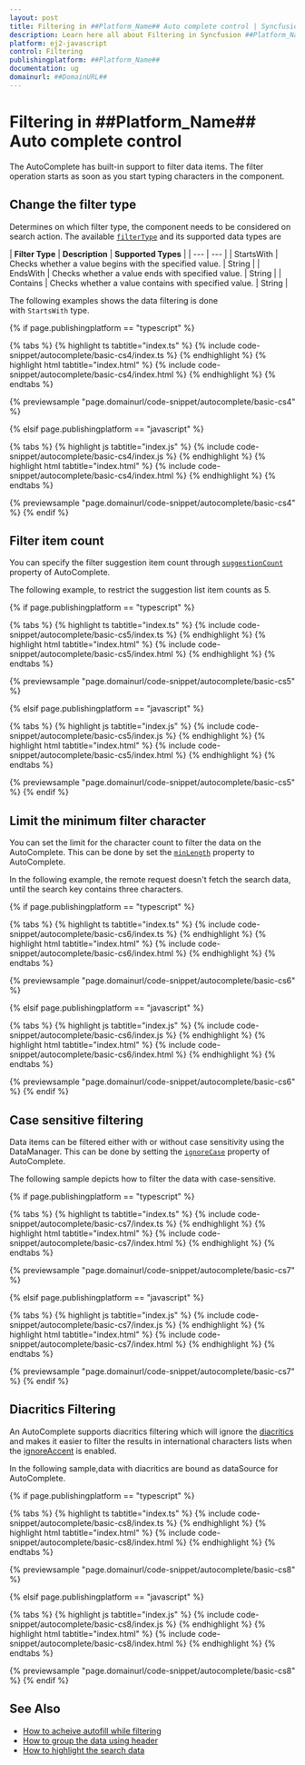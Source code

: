 ```yaml
---
layout: post
title: Filtering in ##Platform_Name## Auto complete control | Syncfusion
description: Learn here all about Filtering in Syncfusion ##Platform_Name## Auto complete control of Syncfusion Essential JS 2 and more.
platform: ej2-javascript
control: Filtering 
publishingplatform: ##Platform_Name##
documentation: ug
domainurl: ##DomainURL##
---
```


# Filtering in ##Platform_Name## Auto complete control

The AutoComplete has built-in support to filter data items. The filter operation starts as soon as you start typing characters in the component.

## Change the filter type

Determines on which filter type, the component needs to be considered on search action. The available [`filterType`](../api/auto-complete/#filtertype) and its supported data types are

| **Filter Type** | **Description** | **Supported Types** |
| --- | --- |
| StartsWith | Checks whether a value begins with the specified value. | String |
| EndsWith | Checks whether a value ends with specified value. | String |
| Contains | Checks whether a value contains with specified value. | String |

The following examples shows the data filtering is done with `StartsWith` type.

{% if page.publishingplatform == "typescript" %}

 {% tabs %}
{% highlight ts tabtitle="index.ts" %}
{% include code-snippet/autocomplete/basic-cs4/index.ts %}
{% endhighlight %}
{% highlight html tabtitle="index.html" %}
{% include code-snippet/autocomplete/basic-cs4/index.html %}
{% endhighlight %}
{% endtabs %}
        
{% previewsample "page.domainurl/code-snippet/autocomplete/basic-cs4" %}

{% elsif page.publishingplatform == "javascript" %}

{% tabs %}
{% highlight js tabtitle="index.js" %}
{% include code-snippet/autocomplete/basic-cs4/index.js %}
{% endhighlight %}
{% highlight html tabtitle="index.html" %}
{% include code-snippet/autocomplete/basic-cs4/index.html %}
{% endhighlight %}
{% endtabs %}

{% previewsample "page.domainurl/code-snippet/autocomplete/basic-cs4" %}
{% endif %}

## Filter item count

You can specify the filter suggestion item count through [`suggestionCount`](../api/auto-complete/#suggestioncount) property of AutoComplete.

The following example, to restrict the suggestion list item counts as 5.

{% if page.publishingplatform == "typescript" %}

 {% tabs %}
{% highlight ts tabtitle="index.ts" %}
{% include code-snippet/autocomplete/basic-cs5/index.ts %}
{% endhighlight %}
{% highlight html tabtitle="index.html" %}
{% include code-snippet/autocomplete/basic-cs5/index.html %}
{% endhighlight %}
{% endtabs %}
        
{% previewsample "page.domainurl/code-snippet/autocomplete/basic-cs5" %}

{% elsif page.publishingplatform == "javascript" %}

{% tabs %}
{% highlight js tabtitle="index.js" %}
{% include code-snippet/autocomplete/basic-cs5/index.js %}
{% endhighlight %}
{% highlight html tabtitle="index.html" %}
{% include code-snippet/autocomplete/basic-cs5/index.html %}
{% endhighlight %}
{% endtabs %}

{% previewsample "page.domainurl/code-snippet/autocomplete/basic-cs5" %}
{% endif %}

## Limit the minimum filter character

You can set the limit for the character count to filter the data on the AutoComplete. This can be done by set the [`minLength`](../api/auto-complete/#minlength) property to AutoComplete.

In the following example, the remote request doesn't fetch the search data, until the search key contains three characters.

{% if page.publishingplatform == "typescript" %}

 {% tabs %}
{% highlight ts tabtitle="index.ts" %}
{% include code-snippet/autocomplete/basic-cs6/index.ts %}
{% endhighlight %}
{% highlight html tabtitle="index.html" %}
{% include code-snippet/autocomplete/basic-cs6/index.html %}
{% endhighlight %}
{% endtabs %}
        
{% previewsample "page.domainurl/code-snippet/autocomplete/basic-cs6" %}

{% elsif page.publishingplatform == "javascript" %}

{% tabs %}
{% highlight js tabtitle="index.js" %}
{% include code-snippet/autocomplete/basic-cs6/index.js %}
{% endhighlight %}
{% highlight html tabtitle="index.html" %}
{% include code-snippet/autocomplete/basic-cs6/index.html %}
{% endhighlight %}
{% endtabs %}

{% previewsample "page.domainurl/code-snippet/autocomplete/basic-cs6" %}
{% endif %}

## Case sensitive filtering

Data items can be filtered either with or without case sensitivity using the DataManager. This can be done by setting the [`ignoreCase`](../api/auto-complete/#ignorecase) property of AutoComplete.

The following sample depicts how to filter the data with case-sensitive.

{% if page.publishingplatform == "typescript" %}

 {% tabs %}
{% highlight ts tabtitle="index.ts" %}
{% include code-snippet/autocomplete/basic-cs7/index.ts %}
{% endhighlight %}
{% highlight html tabtitle="index.html" %}
{% include code-snippet/autocomplete/basic-cs7/index.html %}
{% endhighlight %}
{% endtabs %}
        
{% previewsample "page.domainurl/code-snippet/autocomplete/basic-cs7" %}

{% elsif page.publishingplatform == "javascript" %}

{% tabs %}
{% highlight js tabtitle="index.js" %}
{% include code-snippet/autocomplete/basic-cs7/index.js %}
{% endhighlight %}
{% highlight html tabtitle="index.html" %}
{% include code-snippet/autocomplete/basic-cs7/index.html %}
{% endhighlight %}
{% endtabs %}

{% previewsample "page.domainurl/code-snippet/autocomplete/basic-cs7" %}
{% endif %}

## Diacritics Filtering

An AutoComplete supports diacritics filtering which will ignore the [diacritics](https://en.wikipedia.org/wiki/Diacritic) and makes it easier to filter the results in international characters lists when the [ignoreAccent](../api/auto-complete/#ignoreaccent) is enabled.

In the following sample,data with diacritics are bound as dataSource for AutoComplete.

{% if page.publishingplatform == "typescript" %}

 {% tabs %}
{% highlight ts tabtitle="index.ts" %}
{% include code-snippet/autocomplete/basic-cs8/index.ts %}
{% endhighlight %}
{% highlight html tabtitle="index.html" %}
{% include code-snippet/autocomplete/basic-cs8/index.html %}
{% endhighlight %}
{% endtabs %}
        
{% previewsample "page.domainurl/code-snippet/autocomplete/basic-cs8" %}

{% elsif page.publishingplatform == "javascript" %}

{% tabs %}
{% highlight js tabtitle="index.js" %}
{% include code-snippet/autocomplete/basic-cs8/index.js %}
{% endhighlight %}
{% highlight html tabtitle="index.html" %}
{% include code-snippet/autocomplete/basic-cs8/index.html %}
{% endhighlight %}
{% endtabs %}

{% previewsample "page.domainurl/code-snippet/autocomplete/basic-cs8" %}
{% endif %}

## See Also

* [How to acheive autofill while filtering](./how-to/autofill/)
* [How to group the data using header](./grouping)
* [How to highlight the search data](./how-to/custom-search/)